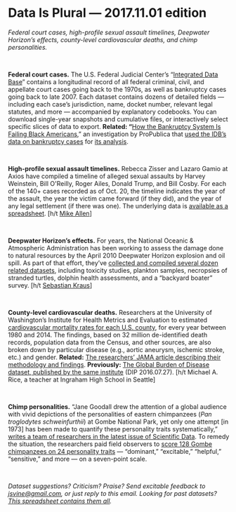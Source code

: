 Data Is Plural — 2017.11.01 edition
===================================

*Federal court cases, high-profile sexual assault timelines, Deepwater Horizon’s effects, county-level cardiovascular deaths, and chimp personalities.*

&nbsp;

**Federal court cases.** The U.S. Federal Judicial Center’s “[Integrated Data Base](https://www.fjc.gov/research/idb)” contains a longitudinal record of all federal criminal, civil, and appellate court cases going back to the 1970s, as well as bankruptcy cases going back to late 2007. Each dataset contains dozens of detailed fields — including each case’s jurisdiction, name, docket number, relevant legal statutes, and more — accompanied by explanatory codebooks. You can download single-year snapshots and cumulative files, or interactively select specific slices of data to export. **Related: “**[How the Bankruptcy System Is Failing Black Americans](https://features.propublica.org/bankruptcy-inequality/bankruptcy-failing-black-americans-debt-chapter-13/),” an investigation by ProPublica that [used the IDB’s data on bankruptcy cases](https://www.propublica.org/datastore/dataset/national-bankruptcy-chapter-7-13) for [its analysis](https://projects.propublica.org/graphics/bankruptcy-data-analysis).

&nbsp;

**High-profile sexual assault timelines.** Rebecca Zisser and Lazaro Gamio at Axios have compiled a timeline of alleged sexual assaults by Harvey Weinstein, Bill O'Reilly, Roger Ailes, Donald Trump, and Bill Cosby. For each of the 140+ cases recorded as of Oct. 20, the timeline indicates the year of the assault, the year the victim came forward (if they did), and the year of any legal settlement (if there was one). The underlying data is [available as a spreadsheet](https://docs.google.com/spreadsheets/d/10CWJHTzvGtkQgyz5bdkolz1KeZLqq7sYqNA3zQaPlYo/view#gid=1175970372). [h/t [Mike Allen](https://www.axios.com/axios-am-2498785314.html)]

&nbsp;

**Deepwater Horizon’s effects.** For years, the National Oceanic & Atmospheric Administration has been working to assess the damage done to natural resources by the April 2010 Deepwater Horizon explosion and oil spill. As part of that effort, they’ve [collected and compiled several dozen related datasets](https://www.diver.orr.noaa.gov/deepwater-horizon-nrda-data), including toxicity studies, plankton samples, necropsies of stranded turtles, dolphin health assessments, and a “backyard boater” survey. [h/t [Sebastian Kraus](https://www.mcc-berlin.net/en/about/team/kraus-sebastian.html)]

&nbsp;

**County-level cardiovascular deaths.** Researchers at the University of Washington’s Institute for Health Metrics and Evaluation to estimated [cardiovascular mortality rates for each U.S. county](http://ghdx.healthdata.org/record/united-states-cardiovascular-disease-mortality-rates-county-1980-2014), for every year between 1980 and 2014. The findings, based on 32 million de-identified death records, population data from the Census, and other sources, are also broken down by particular disease (e.g., aortic aneurysm, ischemic stroke, etc.) and gender. **Related:** [The researchers’ JAMA article describing their methodology and findings](https://jamanetwork.com/journals/jama/fullarticle/2626571). **Previously:** [The Global Burden of Disease dataset, published by the same institute](https://tinyletter.com/data-is-plural/letters/data-is-plural-2016-07-27-edition) (DIP 2016.07.27). [h/t Michael A. Rice, a teacher at Ingraham High School in Seattle]

&nbsp;

**Chimp personalities.** “Jane Goodall drew the attention of a global audience with vivid depictions of the personalities of eastern chimpanzees (*Pan troglodytes schweinfurthii*) at Gombe National Park, yet only one attempt [in 1973] has been made to quantify these personality traits systematically,” [writes a team of researchers in the latest issue of Scientific Data](https://www.nature.com/articles/sdata2017146). To remedy the situation, the researchers paid field observers to [score 128 Gombe chimpanzees on 24 personality traits](https://osf.io/s7d9d/) — “dominant,” “excitable,” “helpful,” “sensitive,” and more — on a seven-point scale.

&nbsp;

*Dataset suggestions? Criticism? Praise? Send excitable feedback to <jsvine@gmail.com>, or just reply to this email. Looking for past datasets? [This spreadsheet contains them all](https://docs.google.com/spreadsheets/d/1wZhPLMCHKJvwOkP4juclhjFgqIY8fQFMemwKL2c64vk).*